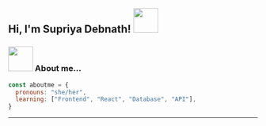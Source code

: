 <h2> Hi, I'm Supriya Debnath! <img src="https://media.giphy.com/media/mGcNjsfWAjY5AEZNw6/giphy.gif" width="50"></h2>

### <img src="https://media.giphy.com/media/VgCDAzcKvsR6OM0uWg/giphy.gif" width="50"> About me... 

```javascript
const aboutme = {
  pronouns: "she/her",
  learning: ["Frontend", "React", "Database", "API"],
}
```
---

